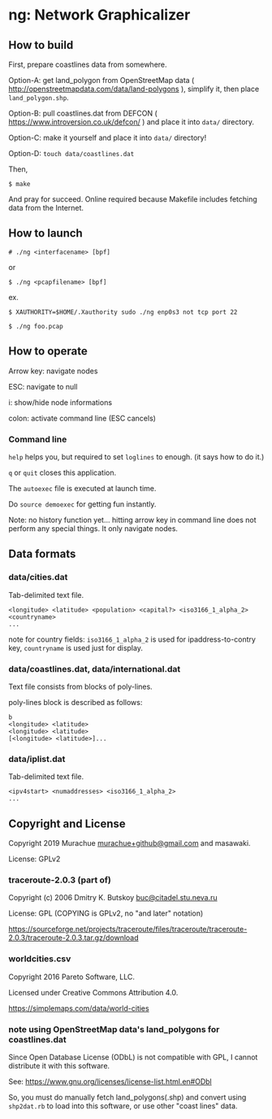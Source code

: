 # ng: Network Graphicalizer

## How to build

First, prepare coastlines data from somewhere.

Option-A: get land\_polygon from OpenStreetMap data ( http://openstreetmapdata.com/data/land-polygons ),
simplify it, then place `land_polygon.shp`.

Option-B: pull coastlines.dat from DEFCON ( https://www.introversion.co.uk/defcon/ ) and place it into `data/` directory.

Option-C: make it yourself and place it into `data/` directory!

Option-D: `touch data/coastlines.dat`

Then,

```
$ make
```

And pray for succeed.
Online required because Makefile includes fetching data from the Internet.

## How to launch

```
# ./ng <interfacename> [bpf]
```

or

```
$ ./ng <pcapfilename> [bpf]
```

ex.

```
$ XAUTHORITY=$HOME/.Xauthority sudo ./ng enp0s3 not tcp port 22
```

```
$ ./ng foo.pcap
```

## How to operate

Arrow key: navigate nodes

ESC: navigate to null

i: show/hide node informations

colon: activate command line (ESC cancels)

### Command line

`help` helps you, but required to set `loglines` to enough.
(it says how to do it.)

`q` or `quit` closes this application.

The `autoexec` file is executed at launch time.

Do `source demoexec` for getting fun instantly.

Note: no history function yet... hitting arrow key in command line does not perform
any special things. It only navigate nodes.

## Data formats

### data/cities.dat

Tab-delimited text file.

```
<longitude> <latitude> <population> <capital?> <iso3166_1_alpha_2> <countryname>
...
```

note for country fields:
`iso3166_1_alpha_2` is used for ipaddress-to-contry key,
`countryname` is used just for display.

### data/coastlines.dat, data/international.dat

Text file consists from blocks of poly-lines.

poly-lines block is described as follows:

```
b
<longitude> <latitude>
<longitude> <latitude>
[<longitude> <latitude>]...
```

### data/iplist.dat

Tab-delimited text file.

```
<ipv4start> <numaddresses> <iso3166_1_alpha_2>
...
```

## Copyright and License

Copyright 2019 Murachue <murachue+github@gmail.com> and masawaki.

License: GPLv2

### traceroute-2.0.3 (part of)

Copyright (c) 2006 Dmitry K. Butskoy <buc@citadel.stu.neva.ru>

License: GPL (COPYING is GPLv2, no "and later" notation)

https://sourceforge.net/projects/traceroute/files/traceroute/traceroute-2.0.3/traceroute-2.0.3.tar.gz/download

### worldcities.csv

Copyright 2016 Pareto Software, LLC.

Licensed under Creative Commons Attribution 4.0.

https://simplemaps.com/data/world-cities

### note using OpenStreetMap data's land\_polygons for coastlines.dat

Since Open Database License (ODbL) is not compatible with GPL,
I cannot distribute it with this software.

See: https://www.gnu.org/licenses/license-list.html.en#ODbl

So, you must do manually fetch land\_polygons(.shp) and convert using
`shp2dat.rb` to load into this software, or use other "coast lines"
data.
